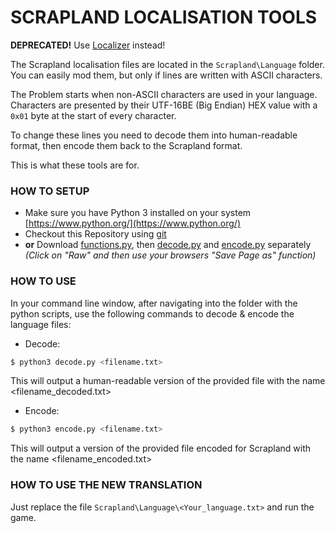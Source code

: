 # SCRAPLAND LOCALISATION TOOLS

**DEPRECATED!**
Use [Localizer](https://github.com/ReScrap/Localizer) instead!

The Scrapland localisation files are located in the `Scrapland\Language` folder. You can easily mod them, but only if lines are written with ASCII characters. 

The Problem starts when non-ASCII characters are used in your language. Characters are presented by their UTF-16BE (Big Endian) HEX value with a `0x01` byte at the start of every character.

To change these lines you need to decode them into human-readable format, then encode them back to the Scrapland format. 

This is what these tools are for.

### HOW TO SETUP
- Make sure you have Python 3 installed on your system [https://www.python.org/](https://www.python.org/)
- Checkout this Repository using [git](https://git-scm.com/downloads)
- **or** Download [functions.py](functions.py), then [decode.py](decode.py) and [encode.py](encode.py) separately  
*(Click on "Raw" and then use your browsers "Save Page as" function)*

### HOW TO USE

In your command line window, after navigating into the folder with the python scripts, use the following commands to decode & encode the language files:

* Decode: 
```bash
$ python3 decode.py <filename.txt>
```
This will output a human-readable version of the provided file with the name <filename_decoded.txt>


* Encode: 
```bash
$ python3 encode.py <filename.txt>
```
This will output a version of the provided file encoded for Scrapland with the name <filename_encoded.txt>

### HOW TO USE THE NEW TRANSLATION

Just replace the file `Scrapland\Language\<Your_language.txt>` and run the game.

